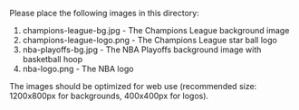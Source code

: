 Please place the following images in this directory:

1. champions-league-bg.jpg - The Champions League background image
2. champions-league-logo.png - The Champions League star ball logo
3. nba-playoffs-bg.jpg - The NBA Playoffs background image with basketball hoop
4. nba-logo.png - The NBA logo

The images should be optimized for web use (recommended size: 1200x800px for backgrounds, 400x400px for logos). 